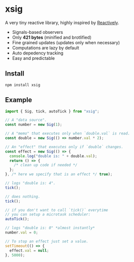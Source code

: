 # xsig

A very tiny reactive library, highly inspired by [Reactively](https://github.com/milomg/reactively).

- Signals-based observers
- Only **421 bytes** (minified and brotlified)
- Fine grained updates (updates only when necessary)
- Computations are lazy by default
- Auto depedency tracking
- Easy and predictable

## Install

```
npm install xsig
```

## Example

```js
import { Sig, tick, autoTick } from "xsig";

// A "data source".
const number = new Sig(1);

// A "memo" that executes only when `double.val` is read.
const double = new Sig(() => number.val * 2);

// An "effect" that executes only if `double` changes.
const effect = new Sig(() => {
  console.log("double is: " + double.val);
  return () => {
    /* clean up code if needed */
  };
}, /* here we specify that is an effect */ true);

// logs "double is: 4".
tick();

// does nothing.
tick();

// if you don't want to call `tick()` everytime
// you can setup a microtask scheduler:
autoTick();

// logs "double is: 0" *almost instantly*
number.val = 0;

// To stop an effect just set a value.
setTimeout(() => {
  effect.val = null;
}, 5000);
```
